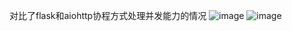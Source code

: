 对比了flask和aiohttp协程方式处理并发能力的情况
![image](https://github.com/user-attachments/assets/f4e07b68-05ad-4feb-a65a-a6dfb613f1bb)
![image](https://github.com/user-attachments/assets/1a9450cf-7c81-493e-a47a-5cc8054a5cf3)

